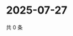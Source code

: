 # 2025-07-27

共 0 条

<!-- BEGIN ZHIHUQUESTIONS -->
<!-- 最后更新时间 Sun Jul 27 2025 12:36:57 GMT+0800 (China Standard Time) -->

<!-- END ZHIHUQUESTIONS -->
